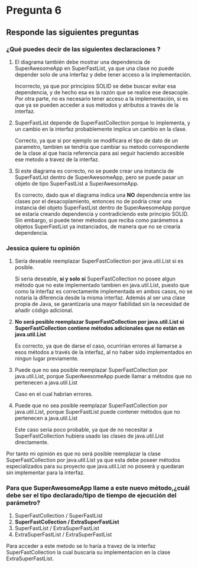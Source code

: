 # Pregunta 6

## Responde las siguientes preguntas

### ¿Qué puedes decir de las siguientes declaraciones ?

1. El diagrama también debe mostrar una dependencia de SuperAwesomeApp en SuperFastList, ya que una clase no puede depender solo de una interfaz y debe tener acceso a la implementación.

   Incorrecto, ya que por principios SOLID se debe buscar evitar esa dependencia, y de hecho esa es la razón que se realice ese desacople. Por otra parte, no es necesario tener acceso a la implementación, si es que ya se pueden acceder a sus métodos y atributos a través de la interfaz.

2. SuperFastList depende de SuperFastCollection porque lo implementa, y un cambio en la interfaz probablemente implica un cambio en la clase.

   Correcto, ya que si por ejemplo se modificara el tipo de dato de un parametro, tambien se tendria que cambiar su metodo correspondiente de la clase al que hacia referencia para asi seguir haciendo accesible ese metodo a travez de la interfaz.

3. Si este diagrama es correcto, no se puede crear una instancia de SuperFastList dentro de SuperAwesomeApp, pero se puede pasar un objeto de tipo SuperFastList a SuperAwesomeApp.

   Es correcto, dado que el diagrama indica una **NO** dependencia entre las clases por el desacoplamiento, entonces no de podría crear una instancia del objeto SuperFastList dentro de SuperAwesomeApp porque se estaría creando dependencia y contradiciendo este principio SOLID. Sin embargo, si puede tener métodos que reciba como parámetros a objetos SuperFastList ya instanciados, de manera que no se crearía dependencia.

### Jessica quiere tu opinión

1. Sería deseable reemplazar SuperFastCollection por java.util.List si es posible.

   Si seria deseable, **si y solo si** SuperFastCollection no posee algun método que no este implementado tambien en java.util.List, puesto que como la interfaz es correctamente implementada en ambos casos, no se notaria la diferencia desde la misma interfaz. Además al ser una clase propia de Java, se garantizaría una mayor fiabilidad sin la necesidad de añadir código adicional.

2. **No será posible reemplazar SuperFastCollection por java.util.List si SuperFastCollection contiene métodos adicionales que no están en java.util.List**

   Es correcto, ya que de darse el caso, ocurrirían errores al llamarse a esos métodos a través de la interfaz, al no haber sido implementados en ningun lugar previamente.

3. Puede que no sea posible reemplazar SuperFastCollection por java.util.List, porque SuperAwesomeApp puede llamar a métodos que no pertenecen a java.util.List

   Caso en el cual habrian errores.

4. Puede que no sea posible reemplazar SuperFastCollection por java.util.List, porque SuperFastList puede contener métodos que no pertenecen a java.util.List

   Este caso seria poco probable, ya que de no necesitar a SuperFastCollection hubiera usado las clases de java.util.List directamente.

Por tanto mi opinión es que no será posible reemplazar la clase SuperFastCollection  por  java.util.List ya que esta debe  poseer métodos especializados para su proyecto que java.util.List no poseerá y quedaran sin implementar para la interfaz.

### Para que SuperAwesomeApp llame a este nuevo método,¿cuál debe ser el tipo declarado/tipo de tiempo de ejecución del parámetro?

1.  SuperFastCollection / SuperFastList
2. **SuperFastCollection / ExtraSuperFastList**
3. SuperFastList / ExtraSuperFastList
4. ExtraSuperFastList / ExtraSuperFastList

Para acceder a este metodo se lo haria a travez de la interfaz SuperFastCollection la cual buscaria su implementacion en la clase ExtraSuperFastList.